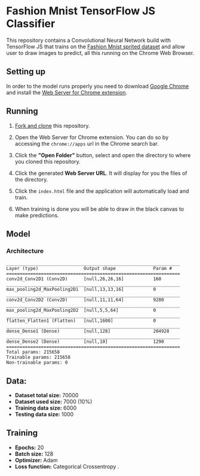 # Fashion Mnist TensorFlow JS Classifier 

This repository contains a Convolutional Neural Network build with TensorFlow JS that trains on the [Fashion Mnist sprited dataset](https://storage.googleapis.com/learnjs-data/model-builder/fashion_mnist_images.png) and allow user to draw images to predict, all this running on the Chrome Web Browser.  

## Setting up  

In order to the model runs properly you need to download [Google Chrome](https://www.google.pt/intl/pt-PT/chrome/?brand=CHBD&gclid=EAIaIQobChMIv-vZmImG5wIVBA6RCh3kWQNmEAAYASAAEgKDmvD_BwE&gclsrc=aw.ds) and install the [Web Server for Chrome extension](https://chrome.google.com/webstore/detail/web-server-for-chrome/ofhbbkphhbklhfoeikjpcbhemlocgigb). 

## Running

1. [Fork and clone](https://guides.github.com/activities/forking/) this repository.

2. Open the Web Server for Chrome extension. You can do so by accessing the `chrome://apps` url in the Chrome search bar. 

3. Click the **"Open Folder"** button, select and open the directory to where you cloned this repository. 

4. Click the generated **Web Server URL**. It will display for you the files of the directory. 

5. Click the `index.html` file and the application will automatically load and train. 

6. When training is done you will be able to draw in the black canvas to make predictions. 

## Model 

### Architecture 

```
_________________________________________________________________ 
Layer (type)                 Output shape              Param #   
================================================================= 
conv2d_Conv2D1 (Conv2D)      [null,26,26,16]           160       
_________________________________________________________________ 
max_pooling2d_MaxPooling2D1  [null,13,13,16]           0         
_________________________________________________________________ 
conv2d_Conv2D2 (Conv2D)      [null,11,11,64]           9280      
_________________________________________________________________ 
max_pooling2d_MaxPooling2D2  [null,5,5,64]             0         
_________________________________________________________________ 
flatten_Flatten1 (Flatten)   [null,1600]               0         
_________________________________________________________________ 
dense_Dense1 (Dense)         [null,128]                204928    
_________________________________________________________________ 
dense_Dense2 (Dense)         [null,10]                 1290      
================================================================= 
Total params: 215658 
Trainable params: 215658 
Non-trainable params: 0
``` 

## Data: 

* **Dataset total size:** 70000 
* **Dataset used size:** 7000 (10%) 
* **Training data size:** 6000 
* **Testing data size:** 1000 


## Training 

* **Epochs:** 20 
* **Batch size:** 128 
* **Optimizer:** Adam 
* **Loss function:** Categorical Crossentropy . 